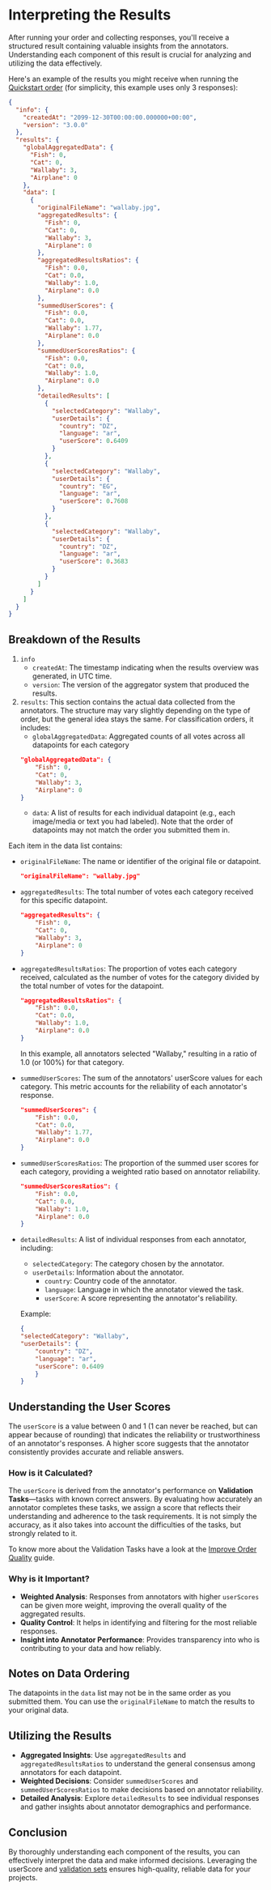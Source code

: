 # Interpreting the Results

After running your order and collecting responses, you'll receive a structured result containing valuable insights from the annotators. Understanding each component of this result is crucial for analyzing and utilizing the data effectively.

Here's an example of the results you might receive when running the [Quickstart order](/rapidata-python-sdk/quickstart/) (for simplicity, this example uses only 3 responses):

```json
{
  "info": {
    "createdAt": "2099-12-30T00:00:00.000000+00:00",
    "version": "3.0.0"
  },
  "results": {
    "globalAggregatedData": {
      "Fish": 0,
      "Cat": 0,
      "Wallaby": 3,
      "Airplane": 0
    },
    "data": [
      {
        "originalFileName": "wallaby.jpg",
        "aggregatedResults": {
          "Fish": 0,
          "Cat": 0,
          "Wallaby": 3,
          "Airplane": 0
        },
        "aggregatedResultsRatios": {
          "Fish": 0.0,
          "Cat": 0.0,
          "Wallaby": 1.0,
          "Airplane": 0.0
        },
        "summedUserScores": {
          "Fish": 0.0,
          "Cat": 0.0,
          "Wallaby": 1.77,
          "Airplane": 0.0
        },
        "summedUserScoresRatios": {
          "Fish": 0.0,
          "Cat": 0.0,
          "Wallaby": 1.0,
          "Airplane": 0.0
        },
        "detailedResults": [
          {
            "selectedCategory": "Wallaby",
            "userDetails": {
              "country": "DZ",
              "language": "ar",
              "userScore": 0.6409
            }
          },
          {
            "selectedCategory": "Wallaby",
            "userDetails": {
              "country": "EG",
              "language": "ar",
              "userScore": 0.7608
            }
          },
          {
            "selectedCategory": "Wallaby",
            "userDetails": {
              "country": "DZ",
              "language": "ar",
              "userScore": 0.3683
            }
          }
        ]
      }
    ]
  }
}
```

## Breakdown of the Results

1. `info`
    - `createdAt`: The timestamp indicating when the results overview was generated, in UTC time.
    - `version`: The version of the aggregator system that produced the results.
2. `results`:
This section contains the actual data collected from the annotators. The structure may vary slightly depending on the type of order, but the general idea stays the same. For classification orders, it includes:
    - `globalAggregatedData`: Aggregated counts of all votes across all datapoints for each category
    ```json
    "globalAggregatedData": {
        "Fish": 0,
        "Cat": 0,
        "Wallaby": 3,
        "Airplane": 0
    }
    ```
    - `data`: A list of results for each individual datapoint (e.g., each image/media or text you had labeled). Note that the order of datapoints may not match the order you submitted them in.

Each item in the data list contains:

- `originalFileName`: The name or identifier of the original file or datapoint.

    ```json
    "originalFileName": "wallaby.jpg"
    ```

- `aggregatedResults`: The total number of votes each category received for this specific datapoint.

    ```json
    "aggregatedResults": {
        "Fish": 0,
        "Cat": 0,
        "Wallaby": 3,
        "Airplane": 0
    }
    ```

- `aggregatedResultsRatios`: The proportion of votes each category received, calculated as the number of votes for the category divided by the total number of votes for the datapoint.

    ```json
    "aggregatedResultsRatios": {
        "Fish": 0.0,
        "Cat": 0.0,
        "Wallaby": 1.0,
        "Airplane": 0.0
    }
    ```
    
    In this example, all annotators selected "Wallaby," resulting in a ratio of 1.0 (or 100%) for that category.

- `summedUserScores`: The sum of the annotators' userScore values for each category. This metric accounts for the reliability of each annotator's response.

    ```json
    "summedUserScores": {
        "Fish": 0.0,
        "Cat": 0.0,
        "Wallaby": 1.77,
        "Airplane": 0.0
    }    
    ```

- `summedUserScoresRatios`: The proportion of the summed user scores for each category, providing a weighted ratio based on annotator reliability.

    ```json
    "summedUserScoresRatios": {
        "Fish": 0.0,
        "Cat": 0.0,
        "Wallaby": 1.0,
        "Airplane": 0.0
    }
    ```

- `detailedResults`: A list of individual responses from each annotator, including:
    - `selectedCategory`: The category chosen by the annotator.
    - `userDetails`: Information about the annotator.
        - `country`: Country code of the annotator.
        - `language`: Language in which the annotator viewed the task.
        - `userScore`: A score representing the annotator's reliability.

    Example:

    ```json
    {
    "selectedCategory": "Wallaby",
    "userDetails": {
        "country": "DZ",
        "language": "ar",
        "userScore": 0.6409
        }
    }
    ```

## Understanding the User Scores

The `userScore` is a value between 0 and 1 (1 can never be reached, but can appear because of rounding) that indicates the reliability or trustworthiness of an annotator's responses. A higher score suggests that the annotator consistently provides accurate and reliable answers.

### How is it Calculated?

The `userScore` is derived from the annotator's performance on **Validation Tasks**—tasks with known correct answers. By evaluating how accurately an annotator completes these tasks, we assign a score that reflects their understanding and adherence to the task requirements. It is not simply the accuracy, as it also takes into account the difficulties of the tasks, but strongly related to it.

To know more about the Validation Tasks have a look at the [Improve Order Quality](improve_order_quality.md) guide.

### Why is it Important?

- **Weighted Analysis**: Responses from annotators with higher `userScores` can be given more weight, improving the overall quality of the aggregated results.
- **Quality Control**: It helps in identifying and filtering for the most reliable responses.
- **Insight into Annotator Performance**: Provides transparency into who is contributing to your data and how reliably.

## Notes on Data Ordering

The datapoints in the `data` list may not be in the same order as you submitted them. You can use the `originalFileName` to match the results to your original data.

## Utilizing the Results
- **Aggregated Insights**: Use `aggregatedResults` and `aggregatedResultsRatios` to understand the general consensus among annotators for each datapoint.
- **Weighted Decisions**: Consider `summedUserScores` and `summedUserScoresRatios` to make decisions based on annotator reliability.
- **Detailed Analysis**: Explore `detailedResults` to see individual responses and gather insights about annotator demographics and performance.

## Conclusion

By thoroughly understanding each component of the results, you can effectively interpret the data and make informed decisions. Leveraging the userScore and [validation sets](improve_order_quality.md) ensures high-quality, reliable data for your projects.
